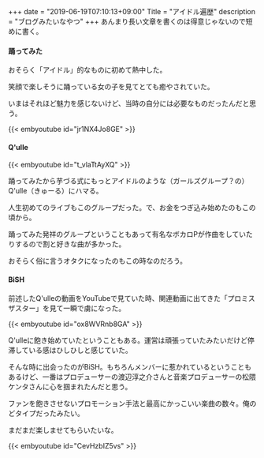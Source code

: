 +++
date = "2019-06-19T07:10:13+09:00"
Title = "アイドル遍歴"
description = "ブログみたいなやつ"
+++
あんまり長い文章を書くのは得意じゃないので短めに書く。

#### 踊ってみた
おそらく「アイドル」的なものに初めて熱中した。

笑顔で楽しそうに踊っている女の子を見てとても癒やされていた。

いまはそれほど魅力を感じないけど、当時の自分には必要なものだったんだと思う。

{{< embyoutube id="jr1NX4Jo8GE" >}}

#### Q'ulle
{{< embyoutube id="t_vlaTtAyXQ" >}}

踊ってみたから芋づる式にもっとアイドルのような（ガールズグループ？の）Q'ulle（きゅーる）にハマる。

人生初めてのライブもこのグループだった。で、お金をつぎ込み始めたのもこの頃から。

踊ってみた発祥のグループということもあって有名なボカロPが作曲をしていたりするので割と好きな曲が多かった。

おそらく俗に言うオタクになったのもこの時なのだろう。

#### BiSH
前述したQ'ulleの動画をYouTubeで見ていた時、関連動画に出てきた「プロミスザスター」を見て一瞬で虜になった。

{{< embyoutube id="ox8WVRnb8GA" >}}

Q'ulleに飽き始めていたということもある。運営は頑張っていたみたいだけど停滞している感はひしひしと感じていた。

そんな時に出会ったのがBiSH。もちろんメンバーに惹かれているということもあるけど、一番はプロデューサーの渡辺淳之介さんと音楽プロデューサーの松隈ケンタさんに心を掴まれたんだと思う。

ファンを飽きさせないプロモーション手法と最高にかっこいい楽曲の数々。俺のどタイプだったみたい。

まだまだ楽しませてもらいたいな。

{{< embyoutube id="CevHzbIZ5vs" >}}
